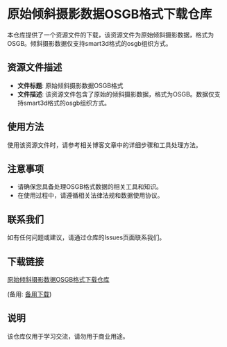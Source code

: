 # 原始倾斜摄影数据OSGB格式下载仓库

本仓库提供了一个资源文件的下载，该资源文件为原始倾斜摄影数据，格式为OSGB。倾斜摄影数据仅支持smart3d格式的osgb组织方式。

## 资源文件描述

- **文件标题**: 原始倾斜摄影数据OSGB格式
- **文件描述**: 该资源文件包含了原始的倾斜摄影数据，格式为OSGB。数据仅支持smart3d格式的osgb组织方式。

## 使用方法

使用该资源文件时，请参考相关博客文章中的详细步骤和工具处理方法。

## 注意事项

- 请确保您具备处理OSGB格式数据的相关工具和知识。
- 在使用过程中，请遵循相关法律法规和数据使用协议。

## 联系我们

如有任何问题或建议，请通过仓库的Issues页面联系我们。

## 下载链接
[原始倾斜摄影数据OSGB格式下载仓库](https://pan.quark.cn/s/56c9e3d851ed) 

(备用: [备用下载](https://pan.baidu.com/s/1alIzxXTep22TnvVlUhx9Cg?pwd=1234))

## 说明

该仓库仅用于学习交流，请勿用于商业用途。
